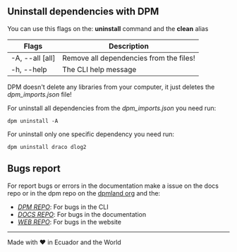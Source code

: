 ## Uninstall dependencies with DPM

You can use this flags on the: **uninstall** command and the **clean** alias

| Flags           | Description                             |
| --------------- | --------------------------------------- |
| -A, --all [all] | Remove all dependencies from the files! |
| -h, --help      | The CLI help message                    |

DPM doesn't delete any libraries from your computer, it just deletes the
_dpm_imports.json_ file!

For uninstall all dependencies from the _dpm_imports.json_ you need run:

```
dpm uninstall -A
```

For uninstall only one specific dependency you need run:

```
dpm uninstall draco dlog2
```

## Bugs report

For report bugs or errors in the documentation make a issue on the docs repo or
in the dpm repo on the [dpmland org](https://github.com/dpmland/) and the:

- _[DPM REPO](https://github.com/dpmland/dpm)_: For bugs in the CLI
- _[DOCS REPO](https://github.com/dpmland/docs)_: For bugs in the documentation
- _[WEB REPO](https://github.com/dpmland/web)_: For bugs in the website

---

Made with ♥ in Ecuador and the World
